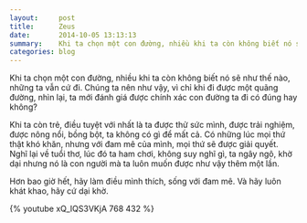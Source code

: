 ```yaml
---
layout:     post
title:      Zeus
date:       2014-10-05 13:13:13
summary:    Khi ta chọn một con đường, nhiều khi ta còn không biết nó sẽ như thế nào, những ta vẫn cứ đi. Chúng ta nên như vậy, vì chỉ khi đi được một quãng đường, nhìn lại, ta mới đánh giá được chính xác con đường ta đi có đúng hay không?
categories: blog
---
```


Khi ta chọn một con đường, nhiều khi ta còn không biết nó sẽ như thế nào, những ta vẫn cứ đi. Chúng ta nên như vậy, vì chỉ khi đi được một quãng đường, nhìn lại, ta mới đánh giá được chính xác con đường ta đi có đúng hay không?

Khi ta còn trẻ, điều tuyệt với nhất là ta được thử sức mình, được trải nghiệm, được nông nổi, bồng bột, ta không có gì để mất cả. Có những lúc mọi thứ thật khó khăn, nhưng với đam mê của mình, mọi thứ sẽ được giải quyết. Nghĩ lại về tuổi thơ, lúc đó ta ham chơi, không suy nghĩ gì, ta ngây ngô, khờ dại nhưng nó là con người mà ta luôn muốn được như vậy thêm một lần.

Hơn bao giờ hết, hãy làm điều mình thích, sống với đam mê. Và hãy luôn khát khao, hãy cứ dại khờ.

{% youtube xQ_IQS3VKjA 768 432 %}
